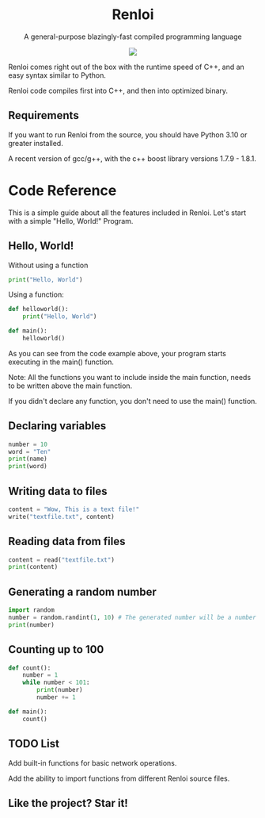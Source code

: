 <h1 align="center">Renloi</h1>
<p align="center">
   A general-purpose blazingly-fast compiled programming language
</p>
<p align="center">
  <img src="https://badgen.net/github/license/giladleef/renloi" />
  </a>
</p>

Renloi comes right out of the box with the runtime speed of C++, and an easy syntax similar to Python.

Renloi code compiles first into C++, and then into optimized binary.
## Requirements
If you want to run Renloi from the source, you should have Python 3.10 or greater installed.

A recent version of gcc/g++, with the c++ boost library versions 1.7.9 - 1.8.1.
# Code Reference
This is a simple guide about all the features included in Renloi. Let's start with a simple "Hello, World!" Program.
## Hello, World!
Without using a function

```py
print("Hello, World")
```
Using a function:

```py
def helloworld():
    print("Hello, World")

def main():
    helloworld() 
```


As you can see from the code example above, your program starts executing in the main() function.

Note: All the functions you want to include inside the main function, needs to be written above the main function.

If you didn't declare any function, you don't need to use the main() function.

## Declaring variables
```py
number = 10
word = "Ten"
print(name)
print(word)
```
## Writing data to files
```py
content = "Wow, This is a text file!"
write("textfile.txt", content)
```
## Reading data from files
```py
content = read("textfile.txt")
print(content)
```
## Generating a random number
```py
import random
number = random.randint(1, 10) # The generated number will be a number from 1 to 10, based on the current time the program have been executed in as the seed.
print(number)
```
## Counting up to 100
```py
def count():
    number = 1
    while number < 101:
        print(number)
        number += 1

def main():
    count()
```

## TODO List
Add built-in functions for basic network operations.

Add the ability to import functions from different Renloi source files.

## Like the project? Star it!
